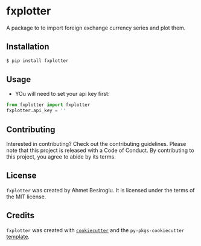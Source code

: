 # fxplotter

A package to to import foreign exchange currency series and plot them.

## Installation

```bash
$ pip install fxplotter
```

## Usage

- YOu will need to set your api key first:
```python
from fxplotter import fxplotter
fxplotter.api_key = ''
```

## Contributing

Interested in contributing? Check out the contributing guidelines. Please note that this project is released with a Code of Conduct. By contributing to this project, you agree to abide by its terms.

## License

`fxplotter` was created by Ahmet Besiroglu. It is licensed under the terms of the MIT license.

## Credits

`fxplotter` was created with [`cookiecutter`](https://cookiecutter.readthedocs.io/en/latest/) and the `py-pkgs-cookiecutter` [template](https://github.com/py-pkgs/py-pkgs-cookiecutter).
